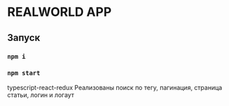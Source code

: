 # REALWORLD APP

## Запуск
### `npm i`
### `npm start`

typescript-react-redux
Реализованы поиск по тегу, пагинация, страница статьи, логин и логаут
